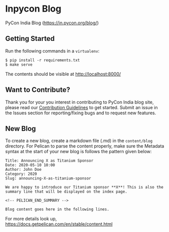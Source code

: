 # Inpycon Blog

PyCon India Blog (https://in.pycon.org/blog/)


## Getting Started

Run the following commands in a `virtualenv`:

```
$ pip install -r requirements.txt
$ make serve
```

The contents should be visible at [http://localhost:8000/](http://localhost:8000/)

## Want to Contribute?

Thank you for your you interest in contributing to PyCon India blog site, please read our [Contribution Guidelines](CONTRIBUTING.md) to get started. Submit an issue in the Issues section for reporting/fixing bugs and to request new features.

## New Blog

To create a new blog, create a markdown file (.md) in the `content/blog` directory. For Pelican to parse the content properly, make sure the Metadata syntax at the start of your new blog is follows the pattern given below:

```
Title: Announcing X as Titanium Sponsor
Date: 2020-05-10 10:00
Author: John Doe
Category: 2020
Slug: announcing-X-as-titanium-sponsor

We are happy to introduce our Titanium sponsor **X**! This is also the summary line that will be displayed on the index page.

<!-- PELICAN_END_SUMMARY -->

Blog content goes here in the following lines.
```

For more details look up, https://docs.getpelican.com/en/stable/content.html
